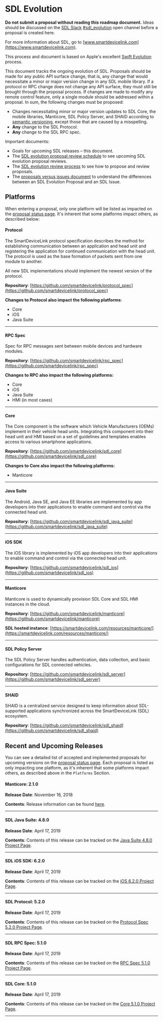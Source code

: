 # SDL Evolution
**Do not submit a proposal without reading this roadmap document.** Ideas should be discussed on the [SDL Slack][sdl_slack] [#sdl_evolution][sdl_evolution_channel] open channel before a proposal is created here.

For more information about SDL, go to [www.smartdevicelink.com](https://www.smartdevicelink.com).

This process and document is based on Apple's excellent [Swift Evolution](https://github.com/apple/swift-evolution) process.

This document tracks the ongoing evolution of SDL. Proposals should be made for any public API surface change, that is, any change that would necessitate a minor or major version change in any SDL mobile library. If a protocol or RPC change does not change any API surface, they must still be brought through the proposal process. If changes are made to modify any remote control feature, only a single module should be addressed within a proposal. In sum, the following changes must be proposed:

* Changes necessitating minor or major version updates to SDL Core, the mobile libraries, Manticore, SDL Policy Server, and SHAID according to [semantic versioning](http://www.semver.org), except those that are caused by a misspelling.
* **Any** change to the SDL Protocol.
* **Any** change to the SDL RPC spec.

Important documents:

* Goals for upcoming SDL releases – this document.
* The [SDL evolution proposal review schedule](https://smartdevicelink.github.io/sdl_evolution/) to see upcoming SDL evolution proposal reviews.
* The [SDL evolution review process](process.md) to see how to propose and review proposals.
* The [proposals versus issues document](proposals_versus_issues.md) to understand the differences between an SDL Evolution Proposal and an SDL Issue.

## Platforms
When entering a proposal, only one platform will be listed as impacted on the [proposal status page][proposal-status].  It's inherent that some platforms impact others, as described below:

#### Protocol
The SmartDeviceLink protocol specification describes the method for establishing communication between an application and head unit and registering the application for continued communication with the head unit. The protocol is used as the base formation of packets sent from one module to another.

All new SDL implementations should implement the newest version of the protocol.

**Repository**: [https://github.com/smartdevicelink/protocol_spec](https://github.com/smartdevicelink/protocol_spec)

**Changes to Protocol also impact the following platforms**:

- Core
- iOS
- Java Suite

---

#### RPC Spec
Spec for RPC messages sent between mobile devices and hardware modules.

**Repository**: [https://github.com/smartdevicelink/rpc_spec](https://github.com/smartdevicelink/rpc_spec)

**Changes to RPC also impact the following platforms:**

- Core
- iOS
- Java Suite
- HMI (in most cases)

---

#### Core
The Core component is the software which Vehicle Manufacturers (OEMs) implement in their vehicle head units. Integrating this component into their head unit and HMI based on a set of guidelines and templates enables access to various smartphone applications.

**Repository**: [https://github.com/smartdevicelink/sdl_core](https://github.com/smartdevicelink/sdl_core)

**Changes to Core also impact the following platforms:**

- Manticore

---

#### Java Suite
The Android, Java SE, and Java EE libraries are implemented by app developers into their applications to enable command and control via the connected head unit. 

**Repository**: [https://github.com/smartdevicelink/sdl_java_suite](https://github.com/smartdevicelink/sdl_java_suite)

---

#### iOS SDK
The iOS library is implemented by iOS app developers into their applications to enable command and control via the connected head unit.

**Repository**: [https://github.com/smartdevicelink/sdl_ios](https://github.com/smartdevicelink/sdl_ios)

---

#### Manticore 
Manticore is used to dynamically provision SDL Core and SDL HMI instances in the cloud.

**Repository**: [https://github.com/smartdevicelink/manticore](https://github.com/smartdevicelink/manticore)

**SDL hosted instance**: [https://smartdevicelink.com/resources/manticore/](https://smartdevicelink.com/resources/manticore/)

---

#### SDL Policy Server 
The SDL Policy Server handles authentication, data collection, and basic configurations for SDL connected vehicles.

**Repository**: [https://github.com/smartdevicelink/sdl_server](https://github.com/smartdevicelink/sdl_server)

---

#### SHAID 
SHAID is a centralized service designed to keep information about SDL-supported applications synchronized across the SmartDeviceLink (SDL) ecosystem.

**Repository**: [https://github.com/smartdevicelink/sdl_shaid](https://github.com/smartdevicelink/sdl_shaid)

## Recent and Upcoming Releases
You can see a detailed list of accepted and implemented proposals for upcoming versions on the [proposal status page][proposal-status].  Each proposal is listed as only impacting one platform, as it's inherent that some platforms impact others, as described above in the `Platforms` Section.


#### Manticore: 2.1.0
**Release Date**: November 16, 2018

**Contents**: Release information can be found [here](https://github.com/smartdevicelink/manticore/releases/tag/2.1.0).

---

#### SDL Java Suite: 4.8.0
**Release Date**: April 17, 2019

**Contents**: Contents of this release can be tracked on the [Java Suite 4.8.0 Project Page](https://github.com/smartdevicelink/sdl_java_suite/projects/9).

---

#### SDL iOS SDK: 6.2.0
**Release Date**: April 17, 2019

**Contents**: Contents of this release can be tracked on the [iOS 6.2.0 Project Page](https://github.com/smartdevicelink/sdl_ios/projects/11).

---

#### SDL Protocol: 5.2.0
**Release Date**: April 17, 2019

**Contents**: Contents of this release can be tracked on the [Protocol Spec 5.2.0 Project Page](https://github.com/smartdevicelink/protocol_spec/projects/3).

---

#### SDL RPC Spec: 5.1.0
**Release Date**: April 17, 2019

**Contents**: Contents of this release can be tracked on the [RPC Spec 5.1.0 Project Page](https://github.com/smartdevicelink/rpc_spec/projects/).

---

#### SDL Core: 5.1.0
**Release Date**: April 17, 2019

**Contents**: Contents of this release can be tracked on the [Core 5.1.0 Project Page](https://github.com/smartdevicelink/sdl_core/projects/13).

---

[sdl_slack]: http://slack.smartdevicelink.com "SDL Slack"
[sdl_evolution_channel]: https://smartdevicelink.slack.com/messages/sdl_evolution/ "sdl_evolution slack channel"
[proposal-status]: https://smartdevicelink.github.io/sdl_evolution/
